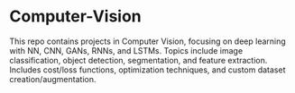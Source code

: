 # Computer-Vision
This repo contains projects in Computer Vision, focusing on deep learning with NN, CNN, GANs, RNNs, and LSTMs. Topics include image classification, object detection, segmentation, and feature extraction. Includes cost/loss functions, optimization techniques, and custom dataset creation/augmentation.
